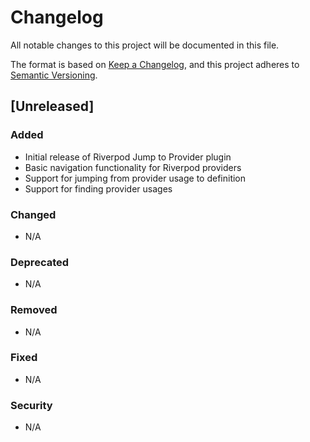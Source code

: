 # Changelog

All notable changes to this project will be documented in this file.

The format is based on [Keep a Changelog](https://keepachangelog.com/en/1.0.0/),
and this project adheres to [Semantic Versioning](https://semver.org/spec/v2.0.0.html).

## [Unreleased]

### Added
- Initial release of Riverpod Jump to Provider plugin
- Basic navigation functionality for Riverpod providers
- Support for jumping from provider usage to definition
- Support for finding provider usages

### Changed
- N/A

### Deprecated
- N/A

### Removed
- N/A

### Fixed
- N/A

### Security
- N/A 